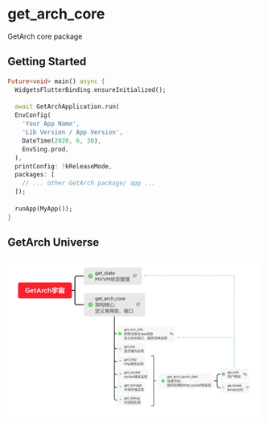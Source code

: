 # get_arch_core

GetArch core package

## Getting Started
```dart
Future<void> main() async {
  WidgetsFlutterBinding.ensureInitialized();
  
  await GetArchApplication.run(
  EnvConfig(
    'Your App Name',
    'Lib Version / App Version',
    DateTime(2020, 6, 30),
    EnvSing.prod,
  ), 
  printConfig: !kReleaseMode, 
  packages: [ 
    // ... other GetArch package/ app ...
  ]);
  
  runApp(MyApp());
}
```

## GetArch Universe
![GetArch Universe](GetArchUniverse.png)
